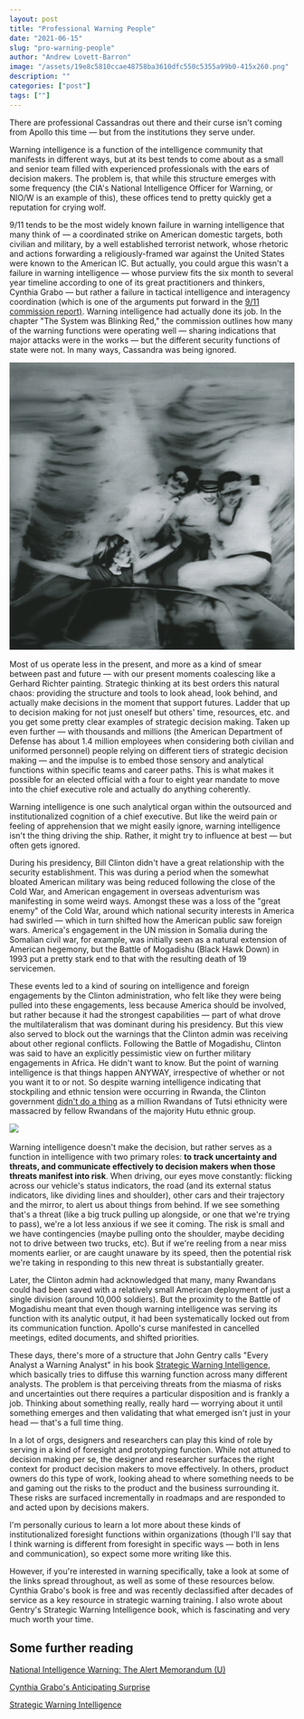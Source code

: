 ```yaml
---
layout: post
title: "Professional Warning People"
date: "2021-06-15"
slug: "pro-warning-people"
author: "Andrew Lovett-Barron"
image: "/assets/19e8c5810ccae48758ba3610dfc550c5355a99b0-415x260.png"
description: ""
categories: ["post"]
tags: [""]
---
```


There are professional Cassandras out there and their curse isn't coming from Apollo this time — but from the institutions they serve under.

Warning intelligence is a function of the intelligence community that manifests in different ways, but at its best tends to come about as a small and senior team filled with experienced professionals with the ears of decision makers. The problem is, that while this structure emerges with some frequency (the CIA's National Intelligence Officer for Warning, or NIO/W is an example of this), these offices tend to pretty quickly get a reputation for crying wolf.

9/11 tends to be the most widely known failure in warning intelligence that many think of — a coordinated strike on American domestic targets, both civilian and military, by a well established terrorist network, whose rhetoric and actions forwarding a religiously-framed war against the United States were known to the American IC. But actually, you could argue this wasn't a failure in warning intelligence — whose purview fits the six month to several year timeline according to one of its great practitioners and thinkers, Cynthia Grabo — but rather a failure in tactical intelligence and interagency coordination (which is one of the arguments put forward in the [9/11 commission report)](https://www.9-11commission.gov/report/911Report.pdf). Warning intelligence had actually done its job. In the chapter "The System was Blinking Red," the commission outlines how many of the warning functions were operating well — sharing indications that major attacks were in the works — but the different security functions of state were not. In many ways, Cassandra was being ignored.

![](/assets/6e4ca21ef97fa44cdd5ecda5d3626fe9f8ca8525-667x673.png)

Most of us operate less in the present, and more as a kind of smear between past and future — with our present moments coalescing like a Gerhard Richter painting. Strategic thinking at its best orders this natural chaos: providing the structure and tools to look ahead, look behind, and actually make decisions in the moment that support futures. Ladder that up to decision making for not just oneself but others' time, resources, etc. and you get some pretty clear examples of strategic decision making. Taken up even further — with thousands and millions (the American Department of Defense has about 1.4 million employees when considering both civilian and uniformed personnel) people relying on different tiers of strategic decision making — and the impulse is to embed those sensory and analytical functions within specific teams and career paths. This is what makes it possible for an elected official with a four to eight year mandate to move into the chief executive role and actually do anything coherently.

Warning intelligence is one such analytical organ within the outsourced and institutionalized cognition of a chief executive. But like the weird pain or feeling of apprehension that we might easily ignore, warning intelligence isn't the thing driving the ship. Rather, it might try to influence at best — but often gets ignored.

During his presidency, Bill Clinton didn't have a great relationship with the security establishment. This was during a period when the somewhat bloated American military was being reduced following the close of the Cold War, and American engagement in overseas adventurism was manifesting in some weird ways. Amongst these was a loss of the "great enemy" of the Cold War, around which national security interests in America had swirled — which in turn shifted how the American public saw foreign wars. America's engagement in the UN mission in Somalia during the Somalian civil war, for example, was initially seen as a natural extension of American hegemony, but the Battle of Mogadishu (Black Hawk Down) in 1993 put a pretty stark end to that with the resulting death of 19 servicemen.

These events led to a kind of souring on intelligence and foreign engagements by the Clinton administration, who felt like they were being pulled into these engagements, less because America should be involved, but rather because it had the strongest capabilities — part of what drove the multilateralism that was dominant during his presidency. But this view also served to block out the warnings that the Clinton admin was receiving about other regional conflicts. Following the Battle of Mogadishu, Clinton was said to have an explicitly pessimistic view on further military engagements in Africa. He didn't want to know. But the point of warning intelligence is that things happen ANYWAY, irrespective of whether or not you want it to or not. So despite warning intelligence indicating that stockpiling and ethnic tension were occurring in Rwanda, the Clinton government [didn't do a thing](https://qz.com/384228/the-clinton-foundation-is-atoning-for-bills-failure-on-rwanda/) as a million Rwandans of Tutsi ethnicity were massacred by fellow Rwandans of the majority Hutu ethnic group.

![](/assets/92dab1148723517d9db36cbd335a95e08c582386-1534x979.png)

Warning intelligence doesn't make the decision, but rather serves as a function in intelligence with two primary roles: **to track uncertainty and threats, and communicate effectively to decision makers when those threats manifest into risk**. When driving, our eyes move constantly: flicking across our vehicle's status indicators, the road (and its external status indicators, like dividing lines and shoulder), other cars and their trajectory and the mirror, to alert us about things from behind. If we see something that's a threat (like a big truck pulling up alongside, or one that we're trying to pass), we're a lot less anxious if we see it coming. The risk is small and we have contingencies (maybe pulling onto the shoulder, maybe deciding not to drive between two trucks, etc). But if we're reeling from a near miss moments earlier, or are caught unaware by its speed, then the potential risk we're taking in responding to this new threat is substantially greater.

Later, the Clinton admin had acknowledged that many, many Rwandans could had been saved with a relatively small American deployment of just a single division (around 10,000 soldiers). But the proximity to the Battle of Mogadishu meant that even though warning intelligence was serving its function with its analytic output, it had been systematically locked out from its communication function. Apollo's curse manifested in cancelled meetings, edited documents, and shifted priorities.

These days, there's more of a structure that John Gentry calls "Every Analyst a Warning Analyst" in his book [Strategic Warning Intelligence](https://bookshop.org/a/19778/9781626166554), which basically tries to diffuse this warning function across many different analysts. The problem is that perceiving threats from the miasma of risks and uncertainties out there requires a particular disposition and is frankly a job. Thinking about something really, really hard — worrying about it until something emerges and then validating that what emerged isn't just in your head — that's a full time thing.

In a lot of orgs, designers and researchers can play this kind of role by serving in a kind of foresight and prototyping function. While not attuned to decision making per se, the designer and researcher surfaces the right context for product decision makers to move effectively. In others, product owners do this type of work, looking ahead to where something needs to be and gaming out the risks to the product and the business surrounding it. These risks are surfaced incrementally in roadmaps and are responded to and acted upon by decisions makers.

I'm personally curious to learn a lot more about these kinds of institutionalized foresight functions within organizations (though I'll say that I think warning is different from foresight in specific ways — both in lens and communication), so expect some more writing like this.

However, if you're interested in warning specifically, take a look at some of the links spread throughout, as well as some of these resources below. Cynthia Grabo's book is free and was recently declassified after decades of service as a key resource in strategic warning training. I also wrote about Gentry's Strategic Warning Intelligence book, which is fascinating and very much worth your time.

## Some further reading

[National Intelligence Warning: The Alert Memorandum (U)](https://www.nsa.gov/Portals/70/documents/news-features/declassified-documents/cryptologic-spectrum/national_intell_warning.pdf)

[Cynthia Grabo's Anticipating Surprise](https://www.ni-u.edu/ni_press/pdf/Anticipating_Surprise_Analysis.pdf)

[Strategic Warning Intelligence](https://andrewlb.com/reading/strategic-warning-intelligence/)
